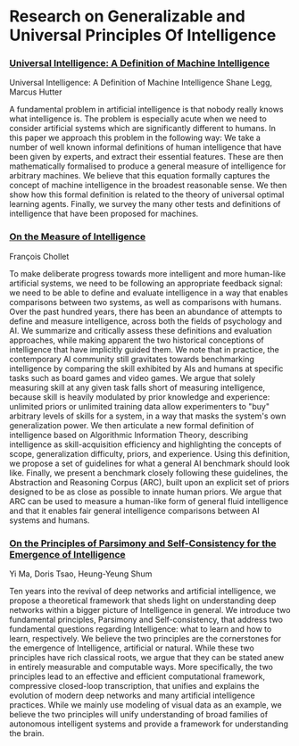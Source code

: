 # Research on Generalizable and Universal Principles Of Intelligence

### [Universal Intelligence: A Definition of Machine Intelligence](https://arxiv.org/pdf/0712.3329.pdf)
Universal Intelligence: A Definition of Machine Intelligence
Shane Legg, Marcus Hutter

A fundamental problem in artificial intelligence is that nobody really knows what intelligence is. The problem is especially acute when we need to consider artificial systems which are significantly different to humans. In this paper we approach this problem in the following way: We take a number of well known informal definitions of human intelligence that have been given by experts, and extract their essential features. These are then mathematically formalised to produce a general measure of intelligence for arbitrary machines. We believe that this equation formally captures the concept of machine intelligence in the broadest reasonable sense. We then show how this formal definition is related to the theory of universal optimal learning agents. Finally, we survey the many other tests and definitions of intelligence that have been proposed for machines.



### [On the Measure of Intelligence]([https://arxiv.org/pdf/1911.01547.pdf])
François Chollet

To make deliberate progress towards more intelligent and more human-like artificial systems, we need to be following an appropriate feedback signal: we need to be able to define and evaluate intelligence in a way that enables comparisons between two systems, as well as comparisons with humans. Over the past hundred years, there has been an abundance of attempts to define and measure intelligence, across both the fields of psychology and AI. We summarize and critically assess these definitions and evaluation approaches, while making apparent the two historical conceptions of intelligence that have implicitly guided them. We note that in practice, the contemporary AI community still gravitates towards benchmarking intelligence by comparing the skill exhibited by AIs and humans at specific tasks such as board games and video games. We argue that solely measuring skill at any given task falls short of measuring intelligence, because skill is heavily modulated by prior knowledge and experience: unlimited priors or unlimited training data allow experimenters to "buy" arbitrary levels of skills for a system, in a way that masks the system's own generalization power. We then articulate a new formal definition of intelligence based on Algorithmic Information Theory, describing intelligence as skill-acquisition efficiency and highlighting the concepts of scope, generalization difficulty, priors, and experience. Using this definition, we propose a set of guidelines for what a general AI benchmark should look like. Finally, we present a benchmark closely following these guidelines, the Abstraction and Reasoning Corpus (ARC), built upon an explicit set of priors designed to be as close as possible to innate human priors. We argue that ARC can be used to measure a human-like form of general fluid intelligence and that it enables fair general intelligence comparisons between AI systems and humans.


### [On the Principles of Parsimony and Self-Consistency for the Emergence of Intelligence](https://arxiv.org/abs/2207.04630)
Yi Ma, Doris Tsao, Heung-Yeung Shum

Ten years into the revival of deep networks and artificial intelligence, we propose a theoretical framework that sheds light on understanding deep networks within a bigger picture of Intelligence in general. We introduce two fundamental principles, Parsimony and Self-consistency, that address two fundamental questions regarding Intelligence: what to learn and how to learn, respectively. We believe the two principles are the cornerstones for the emergence of Intelligence, artificial or natural. While these two principles have rich classical roots, we argue that they can be stated anew in entirely measurable and computable ways. More specifically, the two principles lead to an effective and efficient computational framework, compressive closed-loop transcription, that unifies and explains the evolution of modern deep networks and many artificial intelligence practices. While we mainly use modeling of visual data as an example, we believe the two principles will unify understanding of broad families of autonomous intelligent systems and provide a framework for understanding the brain.
